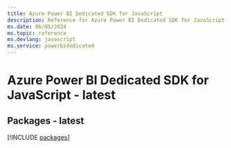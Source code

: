 ```yaml
---
title: Azure Power BI Dedicated SDK for JavaScript
description: Reference for Azure Power BI Dedicated SDK for JavaScript
ms.date: 06/05/2024
ms.topic: reference
ms.devlang: javascript
ms.service: powerbidedicated
---
```

# Azure Power BI Dedicated SDK for JavaScript - latest
## Packages - latest
[!INCLUDE [packages](power-bi-dedicated-index.md)]